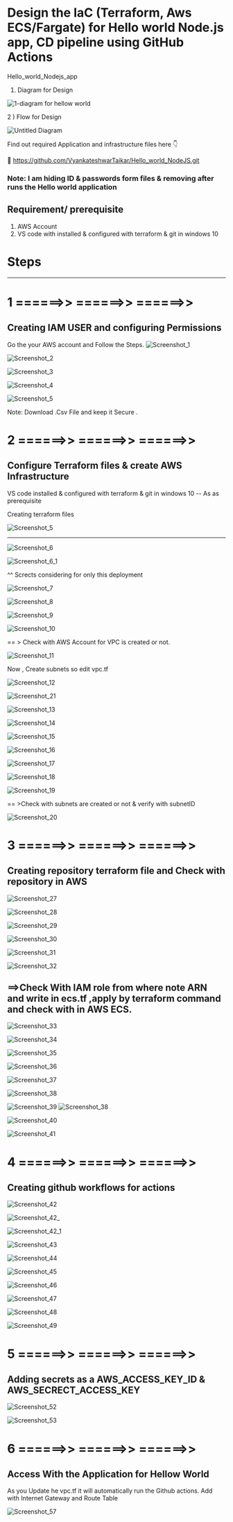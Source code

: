 # Design the IaC (Terraform, Aws ECS/Fargate) for Hello world Node.js app, CD pipeline using GitHub Actions
 
Hello_world_Nodejs_app 
1) Diagram for Design 

![1-diagram for hellow world](https://github.com/VyankateshwarTaikar/Hello_world_NodeJS/assets/102132721/7874e2db-d3d9-4395-8259-47cf6cb2c028)


2 ) Flow for Design 

![Untitled Diagram](https://github.com/VyankateshwarTaikar/Hello_world_NodeJS/assets/102132721/0eb82fb2-328b-4b01-b090-5a48bf9d2ff1)



Find out required Application and infrastructure files here 👇 

🔗 https://github.com/VyankateshwarTaikar/Hello_world_NodeJS.git 

### Note: I am hiding ID & passwords form files & removing after runs the Hello world application

## Requirement/ prerequisite
1. AWS Account
2. VS code with installed & configured with terraform & git in windows 10


# Steps 
---------------------------------------------------------------------------------------------
# 1  ======>>   ======>>    ======>>   
## Creating IAM USER and configuring Permissions 

Go the your AWS account and Follow the Steps.
![Screenshot_1](https://github.com/VyankateshwarTaikar/Hello_world_NodeJS/assets/102132721/17f9c014-cb56-4eb6-80de-e5a4bced67b2) 

![Screenshot_2](https://github.com/VyankateshwarTaikar/Hello_world_NodeJS/assets/102132721/c47ad414-f19b-45f4-941c-3e8b901a3fe5)


![Screenshot_3](https://github.com/VyankateshwarTaikar/Hello_world_NodeJS/assets/102132721/ccc8595a-74c9-45e0-b240-3c1465199304)





![Screenshot_4](https://github.com/VyankateshwarTaikar/Hello_world_NodeJS/assets/102132721/4b89f7f0-92d8-4a95-af84-a557a14c4f0a)






![Screenshot_5](https://github.com/VyankateshwarTaikar/Hello_world_NodeJS/assets/102132721/5bed3685-adba-4074-a706-251c74b9ded2)

Note: Download .Csv File and keep it Secure . 


# 2    ======>>   ======>>    ======>>   
## Configure Terraform files & create AWS Infrastructure 
VS code installed & configured with terraform & git in windows 10   -- As as prerequisite

Creating terraform files 

![Screenshot_5](https://github.com/VyankateshwarTaikar/Hello_world_NodeJS/assets/102132721/5bed3685-adba-4074-a706-251c74b9ded2)

---------------------

![Screenshot_6](https://github.com/VyankateshwarTaikar/Hello_world_NodeJS/assets/102132721/cc8b8b36-a5bb-4d06-ac1c-61d4021edc82)



![Screenshot_6_1](https://github.com/VyankateshwarTaikar/Hello_world_NodeJS/assets/102132721/29a168b6-e66e-479a-9a72-154e4f79a454)



^^  Scrects considering for only this deployment 



![Screenshot_7](https://github.com/VyankateshwarTaikar/Hello_world_NodeJS/assets/102132721/1cf1e7a1-1d11-4b13-875b-777fdff6ad36)

![Screenshot_8](https://github.com/VyankateshwarTaikar/Hello_world_NodeJS/assets/102132721/02125353-3df1-4f95-a58b-5c453d85a969)


![Screenshot_9](https://github.com/VyankateshwarTaikar/Hello_world_NodeJS/assets/102132721/4a656f42-d56a-46e3-b0e6-94e7aadd154f)



![Screenshot_10](https://github.com/VyankateshwarTaikar/Hello_world_NodeJS/assets/102132721/310153d1-7906-455d-b570-f63014807975)


== > Check with AWS Account for VPC is created or not. 

![Screenshot_11](https://github.com/VyankateshwarTaikar/Hello_world_NodeJS/assets/102132721/3039cf2d-9ba6-4787-afdc-287d997ae99e)

Now , Create subnets so edit vpc.tf 

![Screenshot_12](https://github.com/VyankateshwarTaikar/Hello_world_NodeJS/assets/102132721/5b58ad30-2882-40df-856c-1f8d590c899c)

![Screenshot_21](https://github.com/VyankateshwarTaikar/Hello_world_NodeJS/assets/102132721/cd4253bf-c3cf-47a8-81e7-a7c304b24c52)

![Screenshot_13](https://github.com/VyankateshwarTaikar/Hello_world_NodeJS/assets/102132721/a41fb682-248f-4f60-80e3-a4e39d5a05f2)




![Screenshot_14](https://github.com/VyankateshwarTaikar/Hello_world_NodeJS/assets/102132721/de0c54dd-29a8-4d5f-b662-0b8dd78ad3a5)



![Screenshot_15](https://github.com/VyankateshwarTaikar/Hello_world_NodeJS/assets/102132721/9af84398-2b77-4949-999c-e2fec34e0367)




![Screenshot_16](https://github.com/VyankateshwarTaikar/Hello_world_NodeJS/assets/102132721/4b0699d0-063e-4529-b9a1-8bcd15c5ea7e)



![Screenshot_17](https://github.com/VyankateshwarTaikar/Hello_world_NodeJS/assets/102132721/df284453-1d4e-4575-b3f0-88cc5ffd99ad)


![Screenshot_18](https://github.com/VyankateshwarTaikar/Hello_world_NodeJS/assets/102132721/2453e506-bf1e-45da-8a5c-6213fd4ea635)

![Screenshot_19](https://github.com/VyankateshwarTaikar/Hello_world_NodeJS/assets/102132721/e289c45f-f7bc-403e-8e36-0bdefa85915c)


== >Check with subnets are created or not & verify with subnetID

![Screenshot_20](https://github.com/VyankateshwarTaikar/Hello_world_NodeJS/assets/102132721/8b8a9923-738f-4277-9dce-87905781c334)


# 3    ======>>   ======>>    ======>>   
## Creating repository terraform file and Check with repository in AWS


![Screenshot_27](https://github.com/VyankateshwarTaikar/Hello_world_NodeJS/assets/102132721/9cb3398c-f888-44b5-9412-0e2986c02965)






![Screenshot_28](https://github.com/VyankateshwarTaikar/Hello_world_NodeJS/assets/102132721/d0347288-b8f3-48a1-bb87-e2a509abbdf0)




![Screenshot_29](https://github.com/VyankateshwarTaikar/Hello_world_NodeJS/assets/102132721/09a63f85-4de0-4030-acfd-09b2e77c3429)




![Screenshot_30](https://github.com/VyankateshwarTaikar/Hello_world_NodeJS/assets/102132721/1388638d-e67d-4221-a034-717acb6d8f5b)


![Screenshot_31](https://github.com/VyankateshwarTaikar/Hello_world_NodeJS/assets/102132721/954c571b-5337-4ae0-87bc-7af13d958c93)

![Screenshot_32](https://github.com/VyankateshwarTaikar/Hello_world_NodeJS/assets/102132721/dc2a36fe-49db-4a83-b930-4768c370ce19)

## ==>Check With IAM role  from where note ARN and write in ecs.tf ,apply by terraform command and check with in AWS ECS.

![Screenshot_33](https://github.com/VyankateshwarTaikar/Hello_world_NodeJS/assets/102132721/2dbe5faf-7894-4b9e-8080-39d73b17e7e5)

![Screenshot_34](https://github.com/VyankateshwarTaikar/Hello_world_NodeJS/assets/102132721/5ae9d1c9-c79f-4de1-bd29-46ed9410f17f)


![Screenshot_35](https://github.com/VyankateshwarTaikar/Hello_world_NodeJS/assets/102132721/a855f2a0-698d-4dee-844a-8251e0713824)

![Screenshot_36](https://github.com/VyankateshwarTaikar/Hello_world_NodeJS/assets/102132721/f7efc3a0-f908-4c93-b4be-bb00cf03dec7)


![Screenshot_37](https://github.com/VyankateshwarTaikar/Hello_world_NodeJS/assets/102132721/6452eeb5-f28e-48e4-af5a-d51b86a37cc2)


![Screenshot_38](https://github.com/VyankateshwarTaikar/Hello_world_NodeJS/assets/102132721/eef34aa1-a525-42ad-8530-f694c043bc3a)

![Screenshot_39](https://github.com/VyankateshwarTaikar/Hello_world_NodeJS/assets/102132721/d4481108-8c95-4ec4-bef3-2146e9b766f2)
![Screenshot_38](https://github.com/VyankateshwarTaikar/Hello_world_NodeJS/assets/102132721/0c99606a-048c-4053-86b8-f5538cf1fd6b)

![Screenshot_40](https://github.com/VyankateshwarTaikar/Hello_world_NodeJS/assets/102132721/32ed068d-23ed-4f4f-8a23-9d1dd1081db9)


![Screenshot_41](https://github.com/VyankateshwarTaikar/Hello_world_NodeJS/assets/102132721/c3a220ff-9074-4a3c-914c-8181e7ed8e0f)

# 4    ======>>   ======>>    ======>>   
## Creating github workflows for actions 


![Screenshot_42](https://github.com/VyankateshwarTaikar/Hello_world_NodeJS/assets/102132721/17b6e5ee-c445-463e-89b8-ef78c69cecc1)

![Screenshot_42_](https://github.com/VyankateshwarTaikar/Hello_world_NodeJS/assets/102132721/9e7656b9-231d-41be-a83a-31505774ceac)


![Screenshot_42_1](https://github.com/VyankateshwarTaikar/Hello_world_NodeJS/assets/102132721/1c0286d3-e88e-42fc-b87d-e10e411dc59a)

![Screenshot_43](https://github.com/VyankateshwarTaikar/Hello_world_NodeJS/assets/102132721/d4286fe7-1930-481d-ad1f-55596839fff7)


![Screenshot_44](https://github.com/VyankateshwarTaikar/Hello_world_NodeJS/assets/102132721/082072ff-ba75-4637-b588-d27c0b9463da)


![Screenshot_45](https://github.com/VyankateshwarTaikar/Hello_world_NodeJS/assets/102132721/d313007c-6972-4419-bc63-4d107c971155)

![Screenshot_46](https://github.com/VyankateshwarTaikar/Hello_world_NodeJS/assets/102132721/e7dc299f-fbca-4b69-8e77-dc1b4f010dca)

![Screenshot_47](https://github.com/VyankateshwarTaikar/Hello_world_NodeJS/assets/102132721/48872df3-f974-4edd-8692-0cb7e5fba1e7)


![Screenshot_48](https://github.com/VyankateshwarTaikar/Hello_world_NodeJS/assets/102132721/fb6840f1-3f3e-4347-a9ab-6a9abcea0fe3)

![Screenshot_49](https://github.com/VyankateshwarTaikar/Hello_world_NodeJS/assets/102132721/ef8e1bd8-a8c6-4272-adc2-64430ff06dfa)

# 5    ======>>   ======>>    ======>>   
## Adding secrets as a AWS_ACCESS_KEY_ID  & AWS_SECRECT_ACCESS_KEY

![Screenshot_52](https://github.com/VyankateshwarTaikar/Hello_world_NodeJS/assets/102132721/b20f2f3b-2e4e-4f3f-bc0e-5d155d558c62)


![Screenshot_53](https://github.com/VyankateshwarTaikar/Hello_world_NodeJS/assets/102132721/a9b3ccdb-48e8-4372-ae0b-e2927757c72e)


# 6    ======>>   ======>>    ======>>   
## Access With the Application for Hellow World 
As you Update he vpc.tf  it will automatically run the  Github actions. 
Add with Internet Gateway and Route Table 

![Screenshot_57](https://github.com/VyankateshwarTaikar/Hello_world_NodeJS/assets/102132721/89b98ae6-eba7-4999-96d6-f0d100c216d1)


